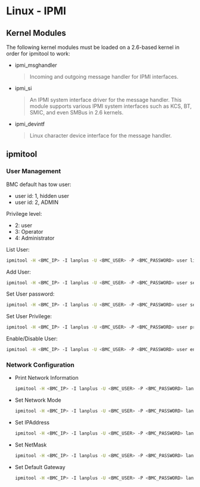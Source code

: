# Linux - IPMI

## Kernel Modules

The following kernel modules must be loaded on a 2.6-based kernel in order for ipmitool to work:

- ipmi_msghandler
  > Incoming and outgoing message handler for IPMI interfaces.
- ipmi_si 
  > An IPMI system interface driver for the message handler. This
  > module supports various IPMI system interfaces such as KCS, BT,
  > SMIC, and even SMBus in 2.6 kernels.
- ipmi_devintf
  > Linux character device interface for the message handler.

## ipmitool

### User Management

BMC default has tow user:
- user id: 1, hidden user
- user id: 2, ADMIN

Privilege level:
- 2: user
- 3: Operator
- 4: Administrator

List User:

  ```bash
  ipmitool -H <BMC_IP> -I lanplus -U <BMC_USER> -P <BMC_PASSWORD> user list <ChannelNo>
  ```

Add User:

  ```bash
  ipmitool -H <BMC_IP> -I lanplus -U <BMC_USER> -P <BMC_PASSWORD> user set name <user id> <username>
  ```

Set User password:

  ```bash
  ipmitool -H <BMC_IP> -I lanplus -U <BMC_USER> -P <BMC_PASSWORD> user set password <user id> <password>
  ```

Set User Privilege:

  ```bash
  ipmitool -H <BMC_IP> -I lanplus -U <BMC_USER> -P <BMC_PASSWORD> user priv <user id> <privilege level> <ChannelNo>
  ```

Enable/Disable User:

  ```bash
  ipmitool -H <BMC_IP> -I lanplus -U <BMC_USER> -P <BMC_PASSWORD> user enable/disable <user id>
  ```

### Network Configuration

- Print Network Information

  ```bash
  ipmitool -H <BMC_IP> -I lanplus -U <BMC_USER> -P <BMC_PASSWORD> lan print <ChannelNo>
  ```

- Set Network Mode

  ```bash
  ipmitool -H <BMC_IP> -I lanplus -U <BMC_USER> -P <BMC_PASSWORD> lan set <ChannelNo> ipsrc <static/dhcp>
  ```

- Set IPAddress

  ```bash
  ipmitool -H <BMC_IP> -I lanplus -U <BMC_USER> -P <BMC_PASSWORD> lan set <ChannelNo> ipaddr <IPAddress>
  ```

- Set NetMask

  ```bash
  ipmitool -H <BMC_IP> -I lanplus -U <BMC_USER> -P <BMC_PASSWORD> lan set <ChannelNo> netmask <NetMask>
  ```

- Set Default Gateway

  ```bash
  ipmitool -H <BMC_IP> -I lanplus -U <BMC_USER> -P <BMC_PASSWORD> lan set <ChannelNo> defgw ipaddr <defaultGW>
  ```
